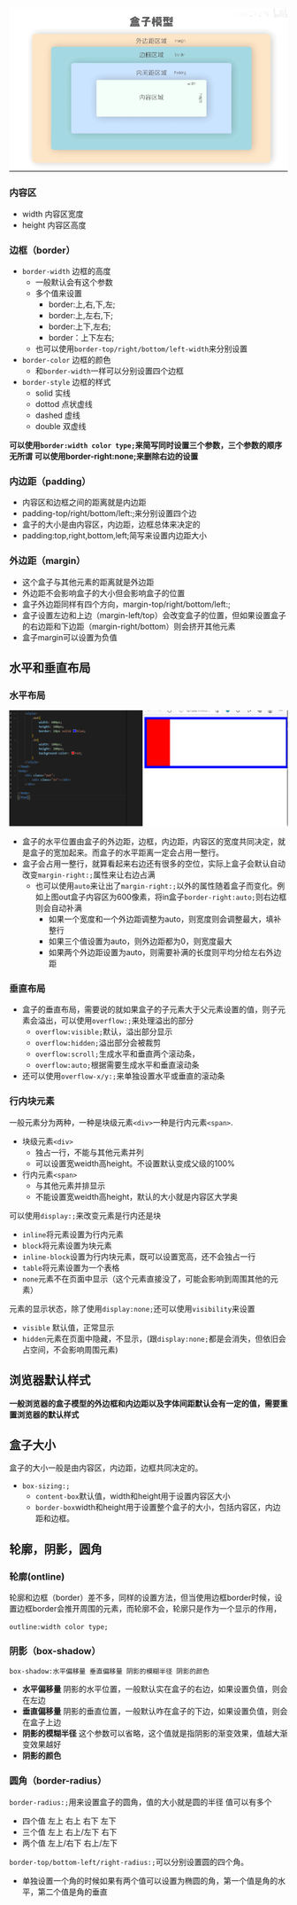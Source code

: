 ![](./img/盒子模型.png)
### 内容区
* width 内容区宽度
* height 内容区高度


### 边框（border）
* `border-width` 边框的高度
  * 一般默认会有这个参数
  * 多个值来设置
    * border:上,右,下,左;
    * border:上,左右,下;
    * border:上下,左右;
    * border：上下左右;
  * 也可以使用`border-top/right/bottom/left-width`来分别设置
* `border-color` 边框的颜色
  * 和`border-width`一样可以分别设置四个边框
* `border-style` 边框的样式
  * solid 实线
  * dottod 点状虚线
  * dashed 虚线
  * double 双虚线

<b>可以使用`border:width color type;`来简写同时设置三个参数，三个参数的顺序无所谓</b>
<b>可以使用border-right:none;来删除右边的设置</b>


### 内边距（padding）

* 内容区和边框之间的距离就是内边距
* padding-top/right/bottom/left:;来分别设置四个边
* 盒子的大小是由内容区，内边距，边框总体来决定的
* padding:top,right,bottom,left;简写来设置内边距大小


### 外边距（margin）

- 这个盒子与其他元素的距离就是外边距
- 外边距不会影响盒子的大小但会影响盒子的位置
- 盒子外边距同样有四个方向，margin-top/right/bottom/left:;
- 盒子设置左边和上边（margin-left/top）会改变盒子的位置，但如果设置盒子的右边距和下边距（margin-right/bottom）则会挤开其他元素
- 盒子margin可以设置为负值

## 水平和垂直布局
### 水平布局
![](./img/水平布局.png)
- 盒子的水平位置由盒子的外边距，边框，内边距，内容区的宽度共同决定，就是盒子的宽加起来。而盒子的水平距离一定会占用一整行。
- 盒子会占用一整行，就算看起来右边还有很多的空位，实际上盒子会默认自动改变`margin-right:;`属性来让右边占满
  - 也可以使用`auto`来让出了`margin-right:;`以外的属性随着盒子而变化。例如上图out盒子内容区为600像素，将in盒子`border-right:auto;`则右边框则会自动补满
    - 如果一个宽度和一个外边距调整为auto，则宽度则会调整最大，填补整行
    - 如果三个值设置为auto，则外边距都为0，则宽度最大
    - 如果两个外边距设置为auto，则需要补满的长度则平均分给左右外边距

### 垂直布局
- 盒子的垂直布局，需要说的就如果盒子的子元素大于父元素设置的值，则子元素会溢出，可以使用`overflow:;`来处理溢出的部分
  - `overflow:visible;`默认，溢出部分显示
  - `overflow:hidden;`溢出部分会被裁剪
  - `overflow:scroll;`生成水平和垂直两个滚动条，
  - `overflow:auto;`根据需要生成水平和垂直滚动条
- 还可以使用`overflow-x/y:;`来单独设置水平或垂直的滚动条


### 行内块元素
一般元素分为两种，一种是块级元素`<div>`一种是行内元素`<span>`.
- 块级元素`<div>`
  - 独占一行，不能与其他元素并列
  - 可以设置宽weidth高height。不设置默认变成父级的100%
- 行内元素`<span>`
  - 与其他元素并排显示
  - 不能设置宽weidth高height，默认的大小就是内容区大学奥

可以使用`display:;`来改变元素是行内还是块
- `inline`将元素设置为行内元素
- `block`将元素设置为块元素
- `inline-block`设置为行内块元素，既可以设置宽高，还不会独占一行
- `table`将元素设置为一个表格
- `none`元素不在页面中显示（这个元素直接没了，可能会影响到周围其他的元素）

元素的显示状态，除了使用`display:none;`还可以使用`visibility`来设置
- `visible` 默认值，正常显示
- `hidden`元素在页面中隐藏，不显示，(跟`display:none;`都是会消失，但依旧会占空间，不会影响周围元素)
  
## 浏览器默认样式
**一般浏览器的盒子模型的外边框和内边距以及字体间距默认会有一定的值，需要重置浏览器的默认样式**


## 盒子大小

盒子的大小一般是由内容区，内边距，边框共同决定的。
- `box-sizing:;`
  - `content-box`默认值，width和height用于设置内容区大小
  - `border-box`width和height用于设置整个盒子的大小，包括内容区，内边距和边框。
  
## 轮廓，阴影，圆角

### 轮廓(ontline)
轮廓和边框（border）差不多，同样的设置方法，但当使用边框border时候，设置边框border会推开周围的元素，而轮廓不会，轮廓只是作为一个显示的作用，

`outline:width color type;`

### 阴影（box-shadow）

`box-shadow:水平偏移量 垂直偏移量 阴影的模糊半径 阴影的颜色`

- **水平偏移量** 阴影的水平位置，一般默认实在盒子的右边，如果设置负值，则会在左边
- **垂直偏移量** 阴影的垂直位置，一般默认咋在盒子的下边，如果设置负值，则会在盒子上边
- **阴影的模糊半径** 这个参数可以省略，这个值就是指阴影的渐变效果，值越大渐变效果越好
- **阴影的颜色** 

### 圆角（border-radius）

`border-radius:;`用来设置盒子的圆角，值的大小就是圆的半径
值可以有多个
- 四个值 左上 右上 右下 左下
- 三个值 左上 右上/左下 右下
- 两个值 左上/右下 右上/左下

`border-top/bottom-left/right-radius:;`可以分别设置圆的四个角。
- 单独设置一个角的时候如果有两个值可以设置为椭圆的角，第一个值是角的水平，第二个值是角的垂直
  
